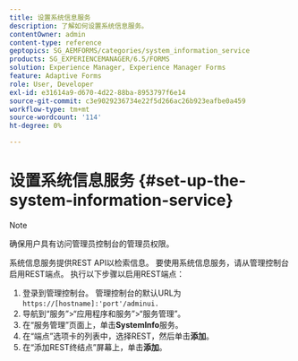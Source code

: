 ```yaml
---
title: 设置系统信息服务
description: 了解如何设置系统信息服务。
contentOwner: admin
content-type: reference
geptopics: SG_AEMFORMS/categories/system_information_service
products: SG_EXPERIENCEMANAGER/6.5/FORMS
solution: Experience Manager, Experience Manager Forms
feature: Adaptive Forms
role: User, Developer
exl-id: e31614a9-d670-4d22-88ba-8953797f6e14
source-git-commit: c3e9029236734e22f5d266ac26b923eafbe0a459
workflow-type: tm+mt
source-wordcount: '114'
ht-degree: 0%

---
```


# 设置系统信息服务 {#set-up-the-system-information-service}

>[!NOTE]
> 
> 确保用户具有访问管理员控制台的管理员权限。

系统信息服务提供REST API以检索信息。 要使用系统信息服务，请从管理控制台启用REST端点。 执行以下步骤以启用REST端点：

1. 登录到管理控制台。 管理控制台的默认URL为`https://[hostname]:'port'/adminui.`
1. 导航到“服务”>“应用程序和服务”>“服务管理”。
1. 在“服务管理”页面上，单击&#x200B;**SystemInfo**&#x200B;服务。
1. 在“端点”选项卡的列表中，选择REST，然后单击&#x200B;**添加**。
1. 在“添加REST终结点”屏幕上，单击&#x200B;**添加**。
